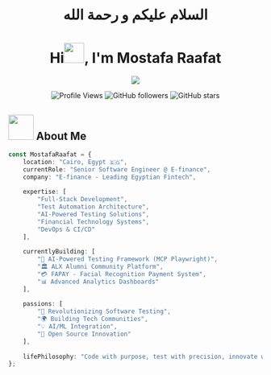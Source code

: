 <h1 align="center">السلام عليكم و رحمة الله</h1>

<h1 align="center">Hi<img src="https://media.giphy.com/media/hvRJCLFzcasrR4ia7z/giphy.gif" width="40">, I'm Mostafa Raafat</h1>

<p align="center">
  <a href="https://github.com/DenverCoder1/readme-typing-svg"><img src="https://readme-typing-svg.herokuapp.com?font=Time+New+Roman&color=%23FF6B35&size=28&center=true&vCenter=true&width=700&height=100&lines=Senior+Software+Engineer+%40+E-finance;Full-Stack+Developer+%26+Testing+Expert;AI-Powered+Automation+Specialist;Open+Source+Contributor;Building+the+Future+of+Fintech;Test+Automation+Architect"></a>
</p>

<p align="center">
  <img src="https://komarev.com/ghpvc/?username=MostafaRaafat91&label=Profile%20views&color=FF6B35&style=for-the-badge" alt="Profile Views" />
  <img src="https://img.shields.io/github/followers/MostafaRaafat91?label=Followers&style=for-the-badge&color=FF6B35" alt="GitHub followers" />
  <img src="https://img.shields.io/github/stars/MostafaRaafat91?label=Stars&style=for-the-badge&color=FF6B35" alt="GitHub stars" />
</p>

## <img src="https://media.giphy.com/media/M9kgjEsLG6LMbYC9dl/giphy.gif" width="50"> About Me

```typescript
const MostafaRaafat = {
    location: "Cairo, Egypt 🇪🇬",
    currentRole: "Senior Software Engineer @ E-finance",
    company: "E-finance - Leading Egyptian Fintech",
    
    expertise: [
        "Full-Stack Development", 
        "Test Automation Architecture",
        "AI-Powered Testing Solutions",
        "Financial Technology Systems",
        "DevOps & CI/CD"
    ],
    
    currentlyBuilding: [
        "🤖 AI-Powered Testing Framework (MCP Playwright)",
        "🏛️ ALX Alumni Community Platform", 
        "💳 FAPAY - Facial Recognition Payment System",
        "📊 Advanced Analytics Dashboards"
    ],
    
    passions: [
        "🧪 Revolutionizing Software Testing",
        "🌍 Building Tech Communities", 
        "💡 AI/ML Integration",
        "🚀 Open Source Innovation"
    ],
    
    lifePhilosophy: "Code with purpose, test with precision, innovate with impact"
};
